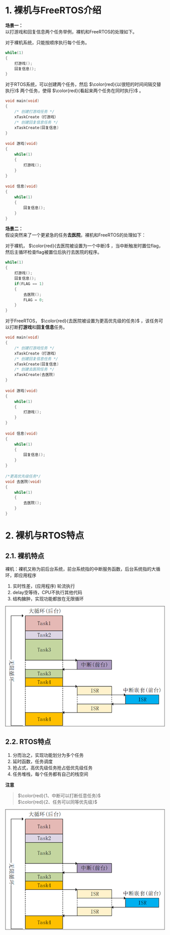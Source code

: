# 1. 裸机与FreeRTOS介绍

**场景一：**  
以打游戏和回复信息两个任务举例，裸机和FreeRTOS的处理如下。  

对于裸机系统，只能按顺序执行每个任务。

```cpp
while(1) 
{ 
    打游戏();
    回复信息(); 
}

```

对于RTOS系统，可以创建两个任务，然后 $\color{red}{以很短的时间间隔交替执行}$ 两个任务，使得 $\color{red}{看起来两个任务在同时执行}$ 。

```cpp
void main(void) 
{ 
    /* 创建打游戏任务 */
    xTaskCreate（打游戏）
    /* 创建回复信息任务 */
    xTaskCreate(回复信息)
}

void 游戏(void) 
{ 
    while(1) 
    { 
        打游戏();
    }
}

void 信息(void) 
{ 
    while(1) 
    { 
        回复信息();
    }
}

```

**场景二：**  
假设突然来了一个更紧急的任务**去医院**，裸机和FreeRTOS的处理如下：  

对于裸机， $\color{red}{去医院被设置为一个中断}$ ，当中断触发时置位flag，然后主循环检查flag被置位后执行去医院的程序。  

```cpp
while(1) 
{ 
    打游戏();
    回复信息(); 
    if(FLAG == 1)
    {
        去医院();
        FLAG = 0;
    }
}

```

对于FreeRTOS， $\color{red}{去医院被设置为更高优先级的任务}$ ，该任务可以打断**打游戏**和**回复信息**任务。  

```cpp
void main(void) 
{ 
    /* 创建打游戏任务 */
    xTaskCreate（打游戏）
    /* 创建回复信息任务 */
    xTaskCreate(回复信息)
    /* 创建去医院任务 */ 
    xTaskCreate(去医院)
}

void 游戏(void) 
{ 
    while(1) 
    { 
        打游戏();
    }
}

void 信息(void) 
{ 
    while(1) 
    { 
        回复信息();
    }
}

/*更高优先级任务*/
void 去医院(void) 
{ 
    while(1) 
    { 
        去医院();
    }
}

```

# 2. 裸机与RTOS特点
## 2.1. 裸机特点

裸机：裸机又称为前后台系统，前台系统指的中断服务函数，后台系统指的大循环，即应用程序  

1. 实时性差，(应用程序) 轮流执行
2. delay空等待，CPU不执行其他代码
3. 结构臃肿，实现功能都放在无限循环

<div><img src = "./images/裸机特点.png"></div>

## 2.2. RTOS特点

1. 分而治之，实现功能划分为多个任务
2. 延时函数，任务调度
3. 抢占式，高优先级任务抢占低优先级任务
4. 任务堆栈，每个任务都有自己的栈空间

**注意**
> $\color{red}{1、中断可以打断任意任务}$  
> $\color{red}{2、任务可以同等优先级}$  

<div><img src = "./images/裸机特点.png"></div>

